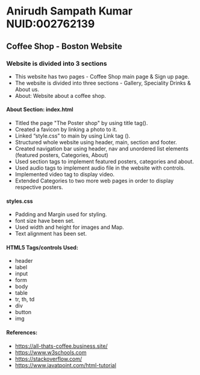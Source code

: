 # Anirudh Sampath Kumar NUID:002762139

## Coffee Shop - Boston Website 

### Website is divided into 3 sections
* This website has two pages - Coffee Shop main page & Sign up page.
* The website is divided into three sections - Gallery, Speciality Drinks & About us.
* About: Website about a coffee shop.

#### About Section: index.html 	

* 	Titled the page "The Poster shop" by using title tag(<title></title>).
*	Created a favicon by linking a photo to it.
*	Linked “style.css” to main by using Link tag (<link rel=“”>).
*   Structured whole website using header, main, section and footer.
*	Created navigation bar using header, nav and unordered list elements (featured posters, Categories, About) 
*   Used section tags to implement featured posters, categories and about.
*   Used audio tags to implement audio file in the website with controls.
*   Implemented video tag to display video.
*   Extended Categories to two more web pages in order to display respective posters. 

#### styles.css

*	Padding and Margin used for styling.
*	font size have been set.
*   Used width and height for images and Map.
*   Text alignment has been set.

#### HTML5 Tags/controls Used:

*	header
*	label
*	input
*   form
*   body
*   table
*   tr, th, td
*   div
*   button
*   img

#### References:
*   https://all-thats-coffee.business.site/
*   https://www.w3schools.com 
*   https://stackoverflow.com/
*   https://www.javatpoint.com/html-tutorial